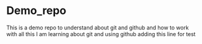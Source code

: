 # Demo_repo
This is a demo repo to understand about git and github and how to work with all this
I am learning about git and using github
adding this line for test
